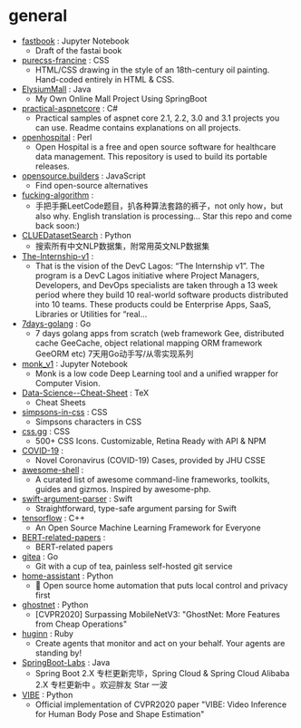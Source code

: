 # general
- [fastbook](https://github.com/fastai/fastbook) : Jupyter Notebook
  - Draft of the fastai book
- [purecss-francine](https://github.com/cyanharlow/purecss-francine) : CSS
  - HTML/CSS drawing in the style of an 18th-century oil painting. Hand-coded entirely in HTML & CSS.
- [ElysiumMall](https://github.com/JackZhu426/ElysiumMall) : Java
  - My Own Online Mall Project Using SpringBoot
- [practical-aspnetcore](https://github.com/dodyg/practical-aspnetcore) : C#
  - Practical samples of aspnet core 2.1, 2.2, 3.0 and 3.1 projects you can use. Readme contains explanations on all projects.
- [openhospital](https://github.com/informatici/openhospital) : Perl
  - Open Hospital is a free and open source software for healthcare data management. This repository is used to build its portable releases.
- [opensource.builders](https://github.com/junaid33/opensource.builders) : JavaScript
  - Find open-source alternatives
- [fucking-algorithm](https://github.com/labuladong/fucking-algorithm) : 
  - 手把手撕LeetCode题目，扒各种算法套路的裤子，not only how，but also why. English translation is processing... Star this repo and come back soon:)
- [CLUEDatasetSearch](https://github.com/CLUEbenchmark/CLUEDatasetSearch) : Python
  - 搜索所有中文NLP数据集，附常用英文NLP数据集
- [The-Internship-v1](https://github.com/FBDevCLagos/The-Internship-v1) : 
  - That is the vision of the DevC Lagos: “The Internship v1”. The program is a DevC Lagos initiative where Project Managers, Developers, and DevOps specialists are taken through a 13 week period where they build 10 real-world software products distributed into 10 teams. These products could be Enterprise Apps, SaaS, Libraries or Utilities for “real…
- [7days-golang](https://github.com/geektutu/7days-golang) : Go
  - 7 days golang apps from scratch (web framework Gee, distributed cache GeeCache, object relational mapping ORM framework GeeORM etc) 7天用Go动手写/从零实现系列
- [monk_v1](https://github.com/Tessellate-Imaging/monk_v1) : Jupyter Notebook
  - Monk is a low code Deep Learning tool and a unified wrapper for Computer Vision.
- [Data-Science--Cheat-Sheet](https://github.com/abhat222/Data-Science--Cheat-Sheet) : TeX
  - Cheat Sheets
- [simpsons-in-css](https://github.com/pattle/simpsons-in-css) : CSS
  - Simpsons characters in CSS
- [css.gg](https://github.com/astrit/css.gg) : CSS
  - 500+ CSS Icons. Customizable, Retina Ready with API & NPM
- [COVID-19](https://github.com/CSSEGISandData/COVID-19) : 
  - Novel Coronavirus (COVID-19) Cases, provided by JHU CSSE
- [awesome-shell](https://github.com/alebcay/awesome-shell) : 
  - A curated list of awesome command-line frameworks, toolkits, guides and gizmos. Inspired by awesome-php.
- [swift-argument-parser](https://github.com/apple/swift-argument-parser) : Swift
  - Straightforward, type-safe argument parsing for Swift
- [tensorflow](https://github.com/tensorflow/tensorflow) : C++
  - An Open Source Machine Learning Framework for Everyone
- [BERT-related-papers](https://github.com/tomohideshibata/BERT-related-papers) : 
  - BERT-related papers
- [gitea](https://github.com/go-gitea/gitea) : Go
  - Git with a cup of tea, painless self-hosted git service
- [home-assistant](https://github.com/home-assistant/home-assistant) : Python
  - 🏡 Open source home automation that puts local control and privacy first
- [ghostnet](https://github.com/huawei-noah/ghostnet) : Python
  - [CVPR2020] Surpassing MobileNetV3: "GhostNet: More Features from Cheap Operations"
- [huginn](https://github.com/huginn/huginn) : Ruby
  - Create agents that monitor and act on your behalf. Your agents are standing by!
- [SpringBoot-Labs](https://github.com/YunaiV/SpringBoot-Labs) : Java
  - Spring Boot 2.X 专栏更新完毕，Spring Cloud & Spring Cloud Alibaba 2.X 专栏更新中 。欢迎胖友 Star 一波
- [VIBE](https://github.com/mkocabas/VIBE) : Python
  - Official implementation of CVPR2020 paper "VIBE: Video Inference for Human Body Pose and Shape Estimation"
